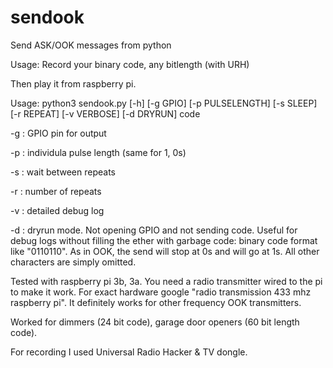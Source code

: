 # sendook
Send ASK/OOK messages from python 

Usage:
Record your binary code, any bitlength (with URH)

Then play it from raspberry pi.

Usage: python3 sendook.py [-h] [-g GPIO] [-p PULSELENGTH] [-s SLEEP] [-r REPEAT] [-v VERBOSE] [-d DRYRUN] code

-g : GPIO pin for output

-p : individula pulse length (same for 1, 0s)

-s : wait between repeats

-r : number of repeats

-v : detailed debug log

-d : dryrun mode. Not opening GPIO and not sending code. Useful for debug logs without filling the ether with garbage
code: binary code format like "0110110". As in OOK, the send will stop at 0s and will go at 1s. All other characters are simply omitted.

Tested with raspberry pi 3b, 3a. You need a radio transmitter wired to the pi to make it work. For exact hardware google "radio transmission 433 mhz raspberry pi". It definitely works for other frequency OOK transmitters.

Worked for dimmers (24 bit code), garage door openers (60 bit length code). 

For recording I used Universal Radio Hacker & TV dongle.